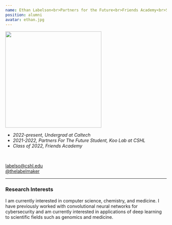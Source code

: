 ```yaml
---
name: Ethan Labelson<br>Partners for the Future<br>Friends Academy<br>Since 2021<br>
position: alumni
avatar: ethan.jpg
---
```


<img width="300" src="{{site.baseurl}}/images/people/{{page.avatar}}" data-action="zoom">
<br>

- _2022-present, Undergrad at Caltech_ <br>
- _2021-2022, Partners For The Future Student, Koo Lab at CSHL_ <br>
- _Class of 2022, Friends Academy_ <br>

<br>

<a href="mailto:labelso@cshl.edu"><i class="fa fa-envelope-o"></i> labelso@cshl.edu</a><br>
<a href="https://github.com/thelabelmaker"><i class="fa fa-github"></i> @thelabelmaker </a><br>

<hr>

### Research Interests

I am currently interested in computer science, chemistry, and medicine. I have previously worked with convolutional neural networks for cybersecurity and am currently interested in applications of deep learning to scientific fields such as genomics and medicine.
<br>
<br>
<br>

&nbsp;
&nbsp;
&nbsp;
&nbsp;
&nbsp;
&nbsp;
&nbsp;
&nbsp;
&nbsp;
&nbsp;
&nbsp;
&nbsp;
&nbsp;
&nbsp;
&nbsp;
&nbsp;
&nbsp;
&nbsp;
&nbsp;
&nbsp;
&nbsp;
&nbsp;
&nbsp;
&nbsp;


